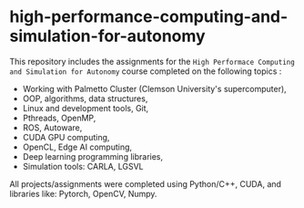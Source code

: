 # high-performance-computing-and-simulation-for-autonomy

This repository includes the assignments for the `High Performace Computing and Simulation for Autonomy` course completed on the following topics :

- Working with Palmetto Cluster (Clemson University's supercomputer),
- OOP, algorithms, data structures,
- Linux and development tools, Git,
- Pthreads, OpenMP,
- ROS, Autoware,
- CUDA GPU computing,
- OpenCL, Edge AI computing,
- Deep learning programming libraries,
- Simulation tools: CARLA, LGSVL 

All projects/assignments were completed using Python/C++, CUDA, and libraries like: Pytorch, OpenCV, Numpy.
